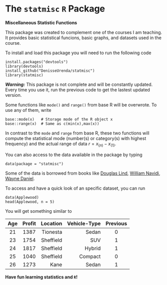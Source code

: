 # The `statmisc` `R` Package

**Miscellaneous Statistic Functions**

This package was created to complement one of the courses I am teaching. It provides basic statistical funcions, basic graphs, and datasets used in the course. 

To install and load this package you will need to run the following code
```
install.packages("devtools")
library(devtools)
install_github("DenisseUrenda/statmisc")
library(statmisc)
```
***Warning:*** This package is not complete and will be constantly updated. Every time you use it, run the previous code to get the lastest updated version.

Some functions like `mode()` and `range()` from base R will be overwrote. To use any of them, write
```
base::mode(x)   # Storage mode of the R object x
base::range(x)  # Same as c(min(x),max(x))
```
In contrast to the `mode` and `range` from base R, these two functions will compute the statistical mode (number(s) or category(s) with highest frequency) and the actual range of data $r = x_{(n)} - x_{(1)}$.

You can also access to the data available in the package by typing
```
data(package = "statmisc")
```
Some of the data is borrowed from books like [Douglas Lind](https://www.amazon.com/-/es/Douglas-Lind/dp/1260187500/ref=d_pd_sbs_sccl_1_4/143-7816604-4992163?pd_rd_w=3pWa9&content-id=amzn1.sym.3676f086-9496-4fd7-8490-77cf7f43f846&pf_rd_p=3676f086-9496-4fd7-8490-77cf7f43f846&pf_rd_r=T9R0G61RHJ5HPHDE7A19&pd_rd_wg=YYH4G&pd_rd_r=b6313bad-697b-4224-a190-b7e7381440d9&pd_rd_i=1260187500&psc=1), [William Navidi](https://www.amazon.com/-/es/William-Navidi-dp-1259717607/dp/1259717607/ref=dp_ob_image_bk), [Wayne Daniel](https://www.amazon.com.mx/Biostatistics-Foundation-Analysis-Health-Sciences/dp/1118302796).

To access and have a quick look of an specific dataset, you can run
```
data(Applewood)
head(Applewood, n = 5)
```
You will get something similar to

|Age |Profit|Location |Vehicle-Type| Previous|
|:--:|:----:|--------:|-----------:|:-------:|
|21  | 1387 | Tionesta|      Sedan |       0 |
|23  | 1754 |Sheffield|        SUV |       1 |
|24  | 1817 |Sheffield|     Hybrid |       1 |
|25  | 1040 |Sheffield|    Compact |       0 |
|26  | 1273 |     Kane|      Sedan |       1 |

**Have fun learning statistics and `R`!**
